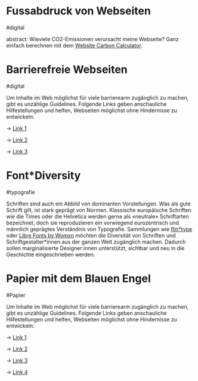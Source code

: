 <script>
    import Columns from '$lib/components/Columns.svelte';
    import Linkbox from '$lib/components/Linkbox.svelte';
    import Div from '$lib/components/Div.svelte';
    
</script>

<!-- <Columns ncols={2} gap={10} classes="gap-y-5"> -->
<Div classes="flex flex-col flex-wrap gap-4 max-h-[200vh]">

<Linkbox hasContent={true} classes="" href="links/articles/fussabdruck-von-webseiten">

# Fussabdruck von Webseiten

#digital

abstract: Wieviele CO2-Emissionen verursacht meine Webseite? Ganz einfach berechnen mit dem [Website Carbon Calculator](https://www.websitecarbon.com/).

</Linkbox>

<Linkbox hasContent={false} classes="">

# Barrierefreie Webseiten

#digital

Um Inhalte im Web möglichst für viele barrierearm zugänglich zu machen, gibt es unzählige Guidelines. Folgende Links geben anschauliche Hilfestellungen und helfen, Webseiten möglichst ohne Hindernisse zu entwickeln:

→ <a href="" class="underline">Link 1</a>

→ <a href="" class="underline">Link 2</a>

→ <a href="" class="underline">Link 3</a>

</Linkbox>

<Linkbox hasContent={true} classes="" href="links/articles/font-diversity">

# Font\*Diversity

#typografie

Schriften sind auch ein Abbild von dominanten Vorstellungen. Was als gute Schrift gilt, ist stark geprägt von Normen. Klassische europäische Schriften wie die Times oder die Helvetica werden gerne als «neutrale» Schriftarten bezeichnet, doch sie reproduzieren ein vorwiegend eurozentrisch und männlich geprägtes Verständnis von Typografie.
Sammlungen wie [flin\*type]() oder [Libre Fonts by Womxn]() möchten die Diversität von Schriften und Schriftgestalter\*innen aus der ganzen Welt zugänglich machen. Dadurch sollen marginalisierte Designer:innen unterstützt, sichtbar und neu in die Geschichte eingeschrieben werden.

</Linkbox>

<Linkbox hasContent={false} classes="">

# Papier mit dem Blauen Engel

#Papier

Um Inhalte im Web möglichst für viele barrierearm zugänglich zu machen, gibt es unzählige Guidelines. Folgende Links geben anschauliche Hilfestellungen und helfen, Webseiten möglichst ohne Hindernisse zu entwickeln:

→ <a href="" class="underline">Link 1</a>

→ <a href="" class="underline">Link 2</a>

→ <a href="" class="underline">Link 3</a>

→ <a href="" class="underline">Link 4</a>

</Linkbox>

</Div>
